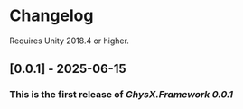 # Changelog

Requires Unity 2018.4 or higher.

## [0.0.1] - 2025-06-15
### This is the first release of *GhysX.Framework 0.0.1*
